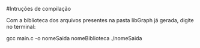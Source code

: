 #Intruções de compilação

Com a biblioteca dos arquivos presentes na pasta libGraph já gerada, digite no terminal:

gcc main.c -o nomeSaida nomeBiblioteca
./nomeSaida
